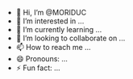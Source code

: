 - 👋 Hi, I’m @MORIDUC
- 👀 I’m interested in ...
- 🌱 I’m currently learning ...
- 💞️ I’m looking to collaborate on ...
- 📫 How to reach me ...
- 😄 Pronouns: ...
- ⚡ Fun fact: ...

<!---
MORIDUC/MORIDUC is a ✨ special ✨ repository because its `README.md` (this file) appears on your GitHub profile.
You can click the Preview link to take a look at your changes.
--->
